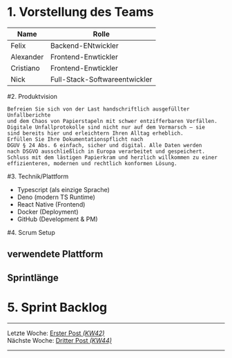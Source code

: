 # 1. Vorstellung des Teams

Name | Rolle
-------- | -------- 
Felix    | Backend-ENtwickler  
Alexander| Frontend-Enwtickler
Cristiano | Frontend-Enwtickler
Nick |Full-Stack-Softwareentwickler

#2. Produktvision
```
Befreien Sie sich von der Last handschriftlich ausgefüllter Unfallberichte
und dem Chaos von Papierstapeln mit schwer entzifferbaren Vorfällen. 
Digitale Unfallprotokolle sind nicht nur auf dem Vormarsch – sie 
sind bereits hier und erleichtern Ihren Alltag erheblich. 
Erfüllen Sie Ihre Dokumentationspflicht nach 
DGUV § 24 Abs. 6 einfach, sicher und digital. Alle Daten werden 
nach DSGVO ausschließlich in Europa verarbeitet und gespeichert. 
Schluss mit dem lästigen Papierkram und herzlich willkommen zu einer 
effizienteren, modernen und rechtlich konformen Lösung.
```

#3. Technik/Plattform
- Typescript (als einzige Sprache)
- Deno (modern TS Runtime)
- React Native (Frontend)
- Docker (Deployment)
- GitHub (Development & PM)

#4. Scrum Setup
## verwendete Plattform

## Sprintlänge

# 5. Sprint Backlog
 

---  
Letzte Woche: [Erster Post _(KW42)_](00_initial_post)  
Nächste Woche: [Dritter Post _(KW44)_](02_Team)

---

<script src="https://utteranc.es/client.js"
        repo="DH-Karlsruhe/IncidArch-Blog"
        issue-term="pathname"
        label="🪀📣"
        theme="preferred-color-scheme"
        crossorigin="anonymous"
        async>
</script>
